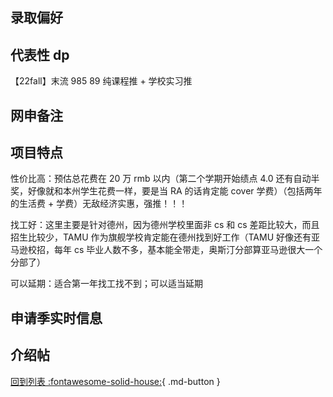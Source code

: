 ## 录取偏好

## 代表性 dp

【22fall】末流 985 89 纯课程推 + 学校实习推

## 网申备注

## 项目特点

性价比高：预估总花费在 20 万 rmb 以内（第二个学期开始绩点 4.0 还有自动半奖，好像就和本州学生花费一样，要是当 RA 的话肯定能 cover 学费）（包括两年的生活费 + 学费）无敌经济实惠，强推！！！

找工好：这里主要是针对德州，因为德州学校里面非 cs 和 cs 差距比较大，而且招生比较少，TAMU 作为旗舰学校肯定能在德州找到好工作（TAMU 好像还有亚马逊校招，每年 cs 毕业人数不多，基本能全带走，奥斯汀分部算亚马逊很大一个分部了）

可以延期：适合第一年找工找不到；可以适当延期

## 申请季实时信息

## 介绍帖

[回到列表 :fontawesome-solid-house:](选校梯度.md){ .md-button }
